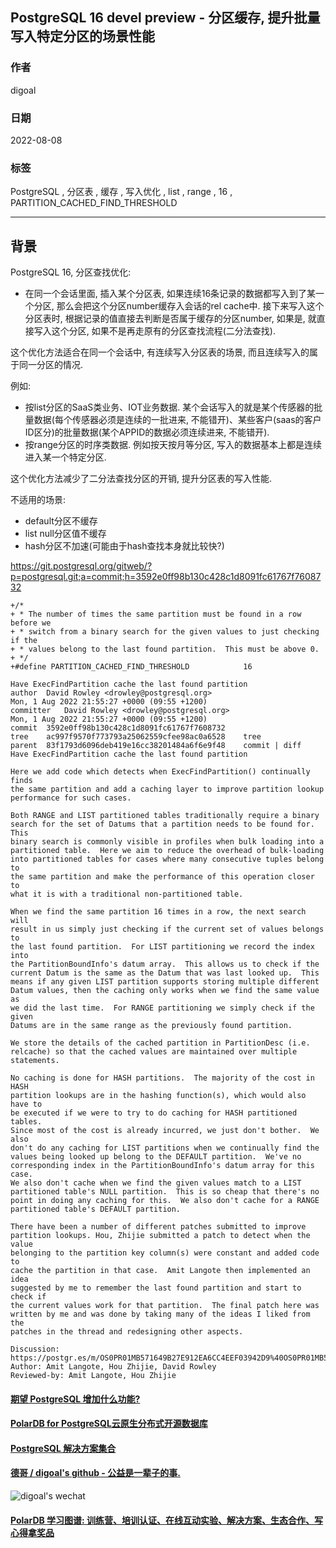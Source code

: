 ## PostgreSQL 16 devel preview - 分区缓存, 提升批量写入特定分区的场景性能  
              
### 作者              
digoal              
              
### 日期              
2022-08-08             
              
### 标签              
PostgreSQL , 分区表 , 缓存 , 写入优化 , list , range , 16 , PARTITION_CACHED_FIND_THRESHOLD       
              
----              
              
## 背景        
PostgreSQL 16, 分区查找优化:  
- 在同一个会话里面, 插入某个分区表, 如果连续16条记录的数据都写入到了某一个分区, 那么会把这个分区number缓存入会话的rel cache中. 接下来写入这个分区表时, 根据记录的值直接去判断是否属于缓存的分区number, 如果是, 就直接写入这个分区, 如果不是再走原有的分区查找流程(二分法查找).  
  
这个优化方法适合在同一个会话中, 有连续写入分区表的场景, 而且连续写入的属于同一分区的情况.   
  
例如:  
  
- 按list分区的SaaS类业务、IOT业务数据. 某个会话写入的就是某个传感器的批量数据(每个传感器必须是连续的一批进来, 不能错开)、某些客户(saas的客户ID区分)的批量数据(某个APPID的数据必须连续进来, 不能错开).   
- 按range分区的时序类数据. 例如按天按月等分区, 写入的数据基本上都是连续进入某一个特定分区.  
  
这个优化方法减少了二分法查找分区的开销, 提升分区表的写入性能.   
  
不适用的场景:  
- default分区不缓存  
- list null分区值不缓存  
- hash分区不加速(可能由于hash查找本身就比较快?)  
  
https://git.postgresql.org/gitweb/?p=postgresql.git;a=commit;h=3592e0ff98b130c428c1d8091fc61767f7608732  
  
  
```  
+/*  
+ * The number of times the same partition must be found in a row before we  
+ * switch from a binary search for the given values to just checking if the  
+ * values belong to the last found partition.  This must be above 0.  
+ */  
+#define PARTITION_CACHED_FIND_THRESHOLD            16  
```  
  
  
```  
Have ExecFindPartition cache the last found partition  
author	David Rowley <drowley@postgresql.org>	  
Mon, 1 Aug 2022 21:55:27 +0000 (09:55 +1200)  
committer	David Rowley <drowley@postgresql.org>	  
Mon, 1 Aug 2022 21:55:27 +0000 (09:55 +1200)  
commit	3592e0ff98b130c428c1d8091fc61767f7608732  
tree	ac997f9570f773793a25062559cfee98ac0a6528	tree  
parent	83f1793d6096deb419e16cc38201484a6f6e9f48	commit | diff  
Have ExecFindPartition cache the last found partition  
  
Here we add code which detects when ExecFindPartition() continually finds  
the same partition and add a caching layer to improve partition lookup  
performance for such cases.  
  
Both RANGE and LIST partitioned tables traditionally require a binary  
search for the set of Datums that a partition needs to be found for. This  
binary search is commonly visible in profiles when bulk loading into a  
partitioned table.  Here we aim to reduce the overhead of bulk-loading  
into partitioned tables for cases where many consecutive tuples belong to  
the same partition and make the performance of this operation closer to  
what it is with a traditional non-partitioned table.  
  
When we find the same partition 16 times in a row, the next search will  
result in us simply just checking if the current set of values belongs to  
the last found partition.  For LIST partitioning we record the index into  
the PartitionBoundInfo's datum array.  This allows us to check if the  
current Datum is the same as the Datum that was last looked up.  This  
means if any given LIST partition supports storing multiple different  
Datum values, then the caching only works when we find the same value as  
we did the last time.  For RANGE partitioning we simply check if the given  
Datums are in the same range as the previously found partition.  
  
We store the details of the cached partition in PartitionDesc (i.e.  
relcache) so that the cached values are maintained over multiple  
statements.  
  
No caching is done for HASH partitions.  The majority of the cost in HASH  
partition lookups are in the hashing function(s), which would also have to  
be executed if we were to try to do caching for HASH partitioned tables.  
Since most of the cost is already incurred, we just don't bother.  We also  
don't do any caching for LIST partitions when we continually find the  
values being looked up belong to the DEFAULT partition.  We've no  
corresponding index in the PartitionBoundInfo's datum array for this case.  
We also don't cache when we find the given values match to a LIST  
partitioned table's NULL partition.  This is so cheap that there's no  
point in doing any caching for this.  We also don't cache for a RANGE  
partitioned table's DEFAULT partition.  
  
There have been a number of different patches submitted to improve  
partition lookups. Hou, Zhijie submitted a patch to detect when the value  
belonging to the partition key column(s) were constant and added code to  
cache the partition in that case.  Amit Langote then implemented an idea  
suggested by me to remember the last found partition and start to check if  
the current values work for that partition.  The final patch here was  
written by me and was done by taking many of the ideas I liked from the  
patches in the thread and redesigning other aspects.  
  
Discussion: https://postgr.es/m/OS0PR01MB571649B27E912EA6CC4EEF03942D9%40OS0PR01MB5716.jpnprd01.prod.outlook.com  
Author: Amit Langote, Hou Zhijie, David Rowley  
Reviewed-by: Amit Langote, Hou Zhijie  
```  
  
  
#### [期望 PostgreSQL 增加什么功能?](https://github.com/digoal/blog/issues/76 "269ac3d1c492e938c0191101c7238216")
  
  
#### [PolarDB for PostgreSQL云原生分布式开源数据库](https://github.com/ApsaraDB/PolarDB-for-PostgreSQL "57258f76c37864c6e6d23383d05714ea")
  
  
#### [PostgreSQL 解决方案集合](https://yq.aliyun.com/topic/118 "40cff096e9ed7122c512b35d8561d9c8")
  
  
#### [德哥 / digoal's github - 公益是一辈子的事.](https://github.com/digoal/blog/blob/master/README.md "22709685feb7cab07d30f30387f0a9ae")
  
  
![digoal's wechat](../pic/digoal_weixin.jpg "f7ad92eeba24523fd47a6e1a0e691b59")
  
  
#### [PolarDB 学习图谱: 训练营、培训认证、在线互动实验、解决方案、生态合作、写心得拿奖品](https://www.aliyun.com/database/openpolardb/activity "8642f60e04ed0c814bf9cb9677976bd4")
  
